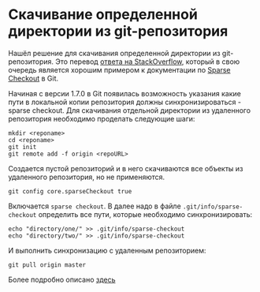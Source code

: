 # Скачивание определенной директории из git-репозитория

Нашёл решение для скачивания определенной директории из git-репозитория. Это перевод [ответа на StackOverflow](http://stackoverflow.com/questions/600079/is-there-any-way-to-clone-a-git-repositorys-sub-directory-only/13738951#13738951), который в свою очередь является хорошим примером к документации по [Sparse Checkout](https://git-scm.com/docs/git-read-tree#_sparse_checkout) в Git.

Начиная с версии 1.7.0 в Git появилась возможность указания какие пути в локальной копии репозитория должны синхронизироваться - sparse checkout. Для скачивания отдельной директории из удаленного репозитория необходимо проделать следующие шаги:

```shell
mkdir <reponame>
cd <reponame>
git init
git remote add -f origin <repoURL>
```
Создается пустой репозиторий и в него скачиваются все объекты из удаленного репозитория, но не применяются.

```shell
git config core.sparseCheckout true
```
Включается `sparse checkout`. B далее надо в файле `.git/info/sparse-checkout` определить все пути, которые необходимо синхронизировать:

```shell
echo "directory/one/" >> .git/info/sparse-checkout
echo "directory/two/" >> .git/info/sparse-checkout
```
И выполнить синхронизацию с удаленным репозиторием:

```shell
git pull origin master
```

Более подробно описано [здесь](http://jasonkarns.com/blog/subdirectory-checkouts-with-git-sparse-checkout/)



